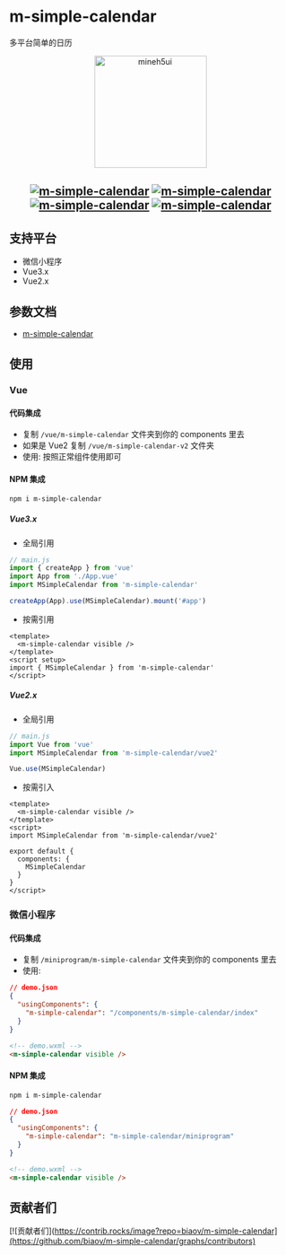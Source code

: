 # m-simple-calendar

多平台简单的日历

<p align="center">
    <a href="https://mineh5ui.biaov.cn/v2/doc/calendar">
        <img src="https://biaov.cn/static/calendar.svg" width="200px" title="mineh5ui" alt="mineh5ui">
    </a>
</p>

<h2 align="center">
  <a href="https://npmjs.com/package/m-simple-calendar"><img src="https://img.shields.io/npm/v/m-simple-calendar.svg?logo=npm" alt="m-simple-calendar" /></a>
  <a href="https://www.npmjs.com/package/m-simple-calendar"><img src="https://img.shields.io/npm/dt/m-simple-calendar?logo=Markdown" alt="m-simple-calendar" /></a>
  <a href="https://www.npmjs.com/package/m-simple-calendar"><img src="https://packagephobia.com/badge?p=m-simple-calendar" alt="m-simple-calendar" /></a>
  <a href="https://github.com/biaov/m-simple-calendar/blob/main/LICENSE"><img src="https://img.shields.io/github/license/biaov/m-simple-calendar.svg?logo=Unlicense" alt="m-simple-calendar" /></a>
</h2>

## 支持平台

- 微信小程序
- Vue3.x
- Vue2.x

## 参数文档

- [m-simple-calendar](https://wordpress.biaov.cn/mine-h5-ui/calendar.html)

## 使用

### Vue

#### 代码集成

- 复制 `/vue/m-simple-calendar` 文件夹到你的 components 里去
- 如果是 Vue2 复制 `/vue/m-simple-calendar-v2` 文件夹
- 使用: 按照正常组件使用即可

#### NPM 集成

```sh
npm i m-simple-calendar
```

##### Vue3.x

- 全局引用

```js
// main.js
import { createApp } from 'vue'
import App from './App.vue'
import MSimpleCalendar from 'm-simple-calendar'

createApp(App).use(MSimpleCalendar).mount('#app')
```

- 按需引用

```vue
<template>
  <m-simple-calendar visible />
</template>
<script setup>
import { MSimpleCalendar } from 'm-simple-calendar'
</script>
```

##### Vue2.x

- 全局引用

```js
// main.js
import Vue from 'vue'
import MSimpleCalendar from 'm-simple-calendar/vue2'

Vue.use(MSimpleCalendar)
```

- 按需引入

```vue
<template>
  <m-simple-calendar visible />
</template>
<script>
import MSimpleCalendar from 'm-simple-calendar/vue2'

export default {
  components: {
    MSimpleCalendar
  }
}
</script>
```

### 微信小程序

#### 代码集成

- 复制 `/miniprogram/m-simple-calendar` 文件夹到你的 components 里去
- 使用:

```json
// demo.json
{
  "usingComponents": {
    "m-simple-calendar": "/components/m-simple-calendar/index"
  }
}
```

```html
<!-- demo.wxml -->
<m-simple-calendar visible />
```

#### NPM 集成

```sh
npm i m-simple-calendar
```

```json
// demo.json
{
  "usingComponents": {
    "m-simple-calendar": "m-simple-calendar/miniprogram"
  }
}
```

```html
<!-- demo.wxml -->
<m-simple-calendar visible />
```

## 贡献者们

[![贡献者们](https://contrib.rocks/image?repo=biaov/m-simple-calendar](https://github.com/biaov/m-simple-calendar/graphs/contributors)
